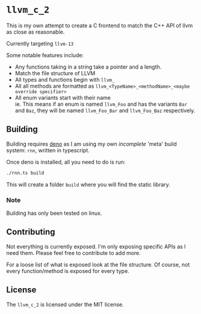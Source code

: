 # `llvm_c_2`

This is my own attempt to create a C frontend to match the C++ API of llvm as close as reasonable.

Currently targeting `llvm-13`

Some notable features include:

- Any functions taking in a string take a pointer and a length.
- Match the file structure of LLVM
- All types and functions begin with `llvm_`
- All all methods are formatted as `llvm_<TypeName>_<methodName>_<maybe override specifier>`
- All enum variants start with their name
  <br/>ie. This means if an enum is named `llvm_Foo` and has the variants `Bar` and `Baz`, they will be named `llvm_Foo_Bar` and `llvm_Foo_Baz` respectively.

## Building

Building requires [deno](https://deno.land) as I am using my own _incomplete_ 'meta' build system: `rnn`, written in typescript.

Once deno is installed, all you need to do is run:

```sh
./rnn.ts build
```

This will create a folder `build` where you will find the static library.

### Note

Building has only been tested on linux.

## Contributing

Not everything is currently exposed. I'm only exposing specific APIs as I need them. Please feel free to contribute to add more.

For a loose list of what is exposed look at the file structure. Of course, not every function/method is exposed for every type.

## License

The `llvm_c_2` is licensed under the MIT license.

